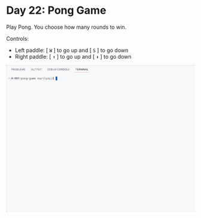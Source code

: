 # Day 22: Pong Game

Play Pong. You choose how many rounds to win.

Controls:
- Left paddle: [ `W` ] to go up and [ `S` ] to go down
- Right paddle: [ `⬆️` ] to go up and [ `⬇️` ] to go down

<img src="https://github.com/marilynyi/100-days-of-code-python/blob/main/days-21-30/day-22/pong-game/demo.gif">